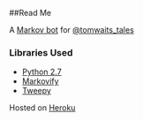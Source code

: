 ##Read Me

A [Markov bot](https://github.com/jsvine/markovify) for [@tomwaits_tales](https://twitter.com/tomwaits_tales)

### Libraries Used

* [Python 2.7](https://www.python.org/)
* [Markovify](https://github.com/jsvine/markovify)
* [Tweepy](https://github.com/tweepy/tweepy)

Hosted on [Heroku](https://www.heroku.com/)